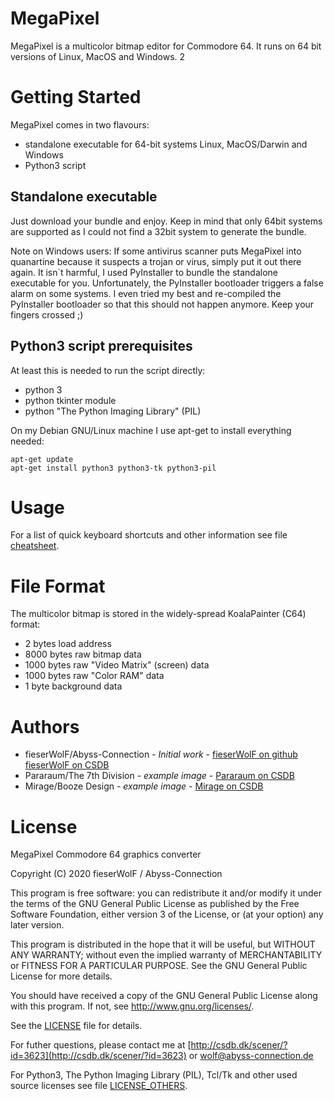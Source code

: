 # MegaPixel

MegaPixel is a multicolor bitmap editor for Commodore 64.
It runs on 64 bit versions of Linux, MacOS and Windows.
2

# Getting Started

MegaPixel comes in two flavours:

- standalone executable for 64-bit systems Linux, MacOS/Darwin and Windows
- Python3 script

## Standalone executable

Just download your bundle and enjoy. Keep in mind that only 64bit systems are supported as I could not find a 32bit system to generate the bundle.

Note on Windows users: If some antivirus scanner puts MegaPixel into quanartine because it suspects a trojan or virus, simply put it out there again.
It isn`t harmful, I used PyInstaller to bundle the standalone executable for you.
Unfortunately, the PyInstaller bootloader triggers a false alarm on some systems.
I even tried my best and re-compiled the PyInstaller bootloader so that this should not happen anymore. Keep your fingers crossed ;)



## Python3 script prerequisites

At least this is needed to run the script directly:

- python 3
- python tkinter module
- python "The Python Imaging Library" (PIL)

On my Debian GNU/Linux machine I use apt-get to install everything needed:
```
apt-get update
apt-get install python3 python3-tk python3-pil
```

# Usage

For a list of quick keyboard shortcuts and other information see file [cheatsheet](cheatsheet.md).


# File Format

The multicolor bitmap is stored in the widely-spread KoalaPainter (C64) format:

* 2 bytes load address
* 8000 bytes raw bitmap data
* 1000 bytes raw "Video Matrix" (screen) data
* 1000 bytes raw "Color RAM" data
* 1 byte background data




# Authors

* fieserWolF/Abyss-Connection - *Initial work* - [fieserWolF on github](https://github.com/fieserWolF) [fieserWolF on CSDB](https://csdb.dk/scener/?id=3623)
* Pararaum/The 7th Division - *example image* - [Pararaum on CSDB](https://csdb.dk/scener/?id=31223)
* Mirage/Booze Design - *example image* - [Mirage on CSDB](https://csdb.dk/scener/?id=739)



# License

MegaPixel Commodore 64 graphics converter

Copyright (C) 2020 fieserWolF / Abyss-Connection

This program is free software: you can redistribute it and/or modify
it under the terms of the GNU General Public License as published by
the Free Software Foundation, either version 3 of the License, or
(at your option) any later version.

This program is distributed in the hope that it will be useful,
but WITHOUT ANY WARRANTY; without even the implied warranty of
MERCHANTABILITY or FITNESS FOR A PARTICULAR PURPOSE.  See the
GNU General Public License for more details.

You should have received a copy of the GNU General Public License
along with this program.  If not, see <http://www.gnu.org/licenses/>.

See the [LICENSE](LICENSE) file for details.

For futher questions, please contact me at
[http://csdb.dk/scener/?id=3623](http://csdb.dk/scener/?id=3623)
or
[wolf@abyss-connection.de](wolf@abyss-connection.de)

For Python3, The Python Imaging Library (PIL), Tcl/Tk and other used source licenses see file [LICENSE_OTHERS](LICENSE_OTHERS).
